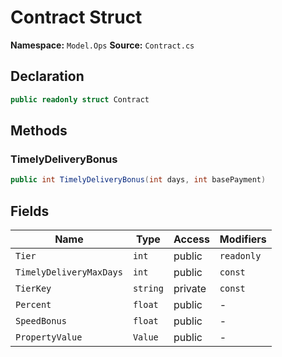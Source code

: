 # Contract Struct

**Namespace:** `Model.Ops`
**Source:** `Contract.cs`

## Declaration

```csharp
public readonly struct Contract
```

## Methods

### TimelyDeliveryBonus

```csharp
public int TimelyDeliveryBonus(int days, int basePayment)
```

## Fields

| Name | Type | Access | Modifiers |
|------|------|--------|-----------|
| `Tier` | `int` | public | `readonly` |
| `TimelyDeliveryMaxDays` | `int` | public | `const` |
| `TierKey` | `string` | private | `const` |
| `Percent` | `float` | public | - |
| `SpeedBonus` | `float` | public | - |
| `PropertyValue` | `Value` | public | - |

